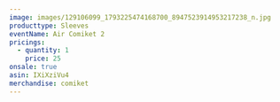 ```yaml
---
image: images/129106099_1793225474168700_8947523914953217238_n.jpg
producttype: Sleeves
eventName: Air Comiket 2
pricings:
  - quantity: 1
    price: 25
onsale: true
asin: IXiXziVu4
merchandise: comiket
---
```

